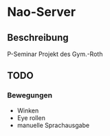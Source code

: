 # Nao-Server
## Beschreibung
P-Seminar Projekt des Gym.-Roth

## TODO
### Bewegungen
  - Winken
  - Eye rollen
  - manuelle Sprachausgabe
